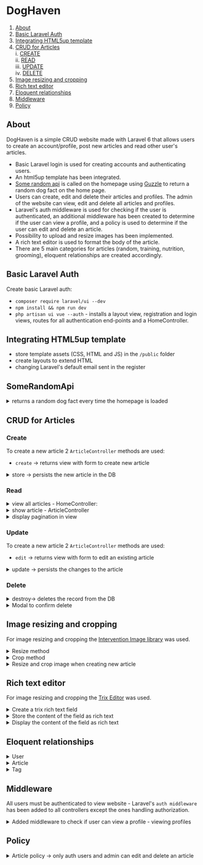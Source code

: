 # DogHaven

1. [About](#introduction)   
2. [Basic Laravel Auth](#basic-laravel-auth)   
3. [Integrating HTML5up template](#integrating-html5up-template)  
4. [CRUD for Articles](#crud-for-articles)  
  i. [CREATE](#create)  
    ii. [READ](#read)  
    iii. [UPDATE](#update)  
    iv. [DELETE](#delete) 
5. [Image resizing and cropping](#image-resizing-and-cropping)
6. [Rich text editor](#rich-text-editor)
7. [Eloquent relationships](#eloquent-relationships)
8. [Middleware](#middleware)
9. [Policy](#policy)
   

## About 

DogHaven is a simple CRUD website made with Laravel 6 that allows users to create an account/profile, post new articles and read other user's articles.

   * Basic Laravel login is used for creating accounts and authenticating users.
   * An html5up template has been integrated. 
   * [Some random api](https://some-random-api.ml/) is called on the homepage using [Guzzle](http://docs.guzzlephp.org/en/stable/) to return a random dog fact on the home page.
   * Users can create, edit and delete their articles and profiles. The admin of the website can view, edit and delete all articles and profiles.  
   * Laravel's auth middleware is used for checking if the user is authenticated, an additional middleware has been created to determine if the user can view a profile, and a policy is used to determine if the user can edit and delete an article.
   * Possibility to upload and resize images has been implemented.
   * A rich text editor is used to format the body of the article.
   * There are 5 main categories for articles (random, training, nutrition, grooming), eloquent relationships are created accordingly.
  



## Basic Laravel Auth

Create basic Laravel auth: 
- `composer require laravel/ui --dev`
- `npm install && npm run dev`
- `php artisan ui vue --auth` - installs a layout view, registration and login views, routes for all authentication end-points and a HomeController.

## Integrating HTML5up template

- store template assets (CSS, HTML and JS) in the `/public` folder
- create layouts to extend HTML
- changing Laravel's default email sent in the register 


## SomeRandomApi

<details><summary>returns a random dog fact every time the homepage is loaded</summary>

```php
// /app/Http/Controllers/HomeController.php

//calls the api and returns the content of the response
public function getDogFact($method, $url)
{
  //create new Guzzle Client
  $client = new Client;

  //make the request
  $response = $client->request($method, $url);

  //return the content of the response
  return json_decode($response->getBody()->getContents())->fact;
}
```

```php
// /app/Http/Controllers/HomeController.php

// returns a random dog fact
$dogFact = $this->getDogFact('GET', 'https://some-random-api.ml/facts/dog');
```

</details>

## CRUD for Articles

### Create

To create a new article 2 `ArticleController` methods are used:
- `create` -> returns view with form to create new article 

<details> 
<summary>  store -> persists the new article in the DB  </summary>

- validates the request attributes  
- resizes the images to thumbnail and banner size and saves them in the public folder  
- persists the new article in the DB  

```php
// /app/Http/Controllers/ArticleController.php

// persists new article 
public function store(Request $request)
{
  // server side validation
  $this->validateImage();
  $attributes=$this->validateAttributes();

  // set image name
  $imgName = time() . '.' .  $request->image_path->extension();
  $bannerPath = '/images/banners/';
  $thumbPath = '/images/thumbs/';
  
  // resize, crop, save banner
  $imgBanner = $this->resizeImage($request->file('image_path'), 784, null);
  $this->cropImage($imgBanner, 784, 303)->save(public_path($bannerPath) . $imgName, 100);

    // resize, crop, save thumbnail
  $imgThumb = $this->resizeImage($request->file('image_path'), 368, null);
  $this->cropImage($imgThumb, 368, 234)->save(public_path($thumbPath) . $imgName, 100);
  
  // set additional attributes for Article model instance
  $attributes['banner_image_path'] = $bannerPath . $imgName;
  $attributes['thumb_image_path'] =  $thumbPath . $imgName;
  $attributes['user_id'] = auth()->user()->id;
  $attributes['article-trixFields'] = request('article-trixFields');

  // persist the article
  Article::create($attributes);

  return redirect('/home');
}
```

</details>

### Read

<details>
<summary>view all articles - HomeController: </summary>

```php
// /app/Http/Controllers/HomeController.php

public function index()
{   
  // calls the api to return a random dog fact
  $dogFact = $this->getDogFact('GET', 'https://some-random-api.ml/facts/dog');

  // returns all the articles ordered by most recent and paginates the results
  $articles = Article::latest()->simplePaginate(9);
  
  return view('home', ['dogFact' => $dogFact, 'articles' => $articles]);
}
```
</details>
<details>
<summary>show article - ArticleController  </summary>

```php
// /app/Http/Controllers/ArticleController.php

// shows article
public function show(Article $article)
{
  return view('articles.show', ['article' => $article]);
}
```
</details>
<details>
<summary>display pagination in view  </summary>

```html
@if (!empty($articles->links()))
<div class="mt-3">
  <div>{{ $articles->links() }}</div>
<div>
@endif
```
</details>

### Update

To create a new article 2 `ArticleController` methods are used:

- `edit` -> returns view with form to edit an existing article  

<details> 
<summary> update -> persists the changes to the article  </summary>  

- validates the request attributes  
- resizes the images to thumbnail and banner size and saves them in the public folder  
- persists the new article in the DB  
- image can not be changed  


```php
// /app/Http/Controllers/ArticleController.php 

// updates the Article model instance
public function update(Article $article)
{
  // server side validation
  $attributes=$this->validateAttributes();
  
  // setting additional attributes for Article model
  $attributes['user_id'] = auth()->user()->id;
  $attributes['article-trixFields'] = request('article-trixFields');

  //update article
  $article->update($attributes);
  
  return view('articles.show', ['article' => $article]);
}
```

</details>

### Delete

<details> 
<summary> destroy-> deletes the record from the DB  </summary>

```php
// /app/Http/Controllers/ArticleController.php
public function destroy(Article $article)
{
  $article->delete();
    
  return redirect('/home');
}
 ```
</details>

<details><summary>Modal to confirm delete</summary>

```html 
<!-- /resources/views/articles/show.blade.php -->

<!-- jQuery Script - <head> of HTML-->
<script src="https://cdnjs.cloudflare.com/ajax/libs/jquery-modal/0.9.1/jquery.modal.min.js"></script>
<link rel="stylesheet" href="https://cdnjs.cloudflare.com/ajax/libs/jquery-modal/0.9.1/jquery.modal.min.css" />
<script src="https://cdnjs.cloudflare.com/ajax/libs/jquery/3.0.0/jquery.min.js"></script>

<!-- Button to open modal -->
@can('update', $article)
<a href="#ex1" rel="modal:open"><button type="link">Delete</button></a>
@endcan('update', $post)

<!-- Modal HTML embedded directly into document -->
<div id="ex1" class="modal" >
  <p>Are you sure you want to delete this article?</p>
  <ul class="actions">
    <li> <a href="#" rel="modal:close"><button type="link">No, go back.</button></a></li>
    <li> 
        <form method="POST" action="/articles/{{ $article->id }}">
        @method('DELETE')
        @csrf
        <button type="submit" class="btn btn-primary">Delete</button>
        </form>
    </li>
  </ul>
</div>
```

</details>

## Image resizing and cropping  

For image resizing and cropping the [Intervention Image library](http://image.intervention.io/getting_started/installation) was used.  

<details><summary> Resize method  </summary>

```php
// /app/Http/Controllers/ArticleController.php
use Intervention\Image\Facades\Image;

//resize image
public function resizeImage($path, $width, $height)
{
  $img = Image::make($path);
  return $img->resize($width, $height, function ($constraint) {
    $constraint->aspectRatio();
    });
} 
```
</details>
<details><summary> Crop method  </summary>

```php
// /app/Http/Controllers/ArticleController.php
use Intervention\Image\Facades\Image;

//crop image
public function cropImage($path, $width, $height)
{
$img = Image::make($path);
return $img->crop($width, $height);
}
```

</details>
<details><summary>Resize and crop image when creating new article  </summary>

```php
// /app/Http/Controllers/ArticleController.php

// persists new article 
public function store(Request $request)
{
  // server side validation
  $this->validateImage();
  $attributes = $this->validateAttributes();

  //set image name
  $imgName = time() . '.' . $request->image_path->extension();
  $bannerPath = '/images/banners/';
  $thumbPath = '/images/thumbs/';
  
  //resize, crop, save banner
  $imgBanner = $this->resizeImage($request->file('image_path'), 784, null);
  $this->cropImage($imgBanner, 784, 303)->save(public_path($bannerPath) . $imgName, 100);

    //resize, crop, save thumbnail
  $imgThumb = $this->resizeImage($request->file('image_path'), 368, null);
  $this->cropImage($imgThumb, 368, 234)->save(public_path($thumbPath) . $imgName, 100);
  
  // set additional attributes for Article model instance
  $attributes['banner_image_path'] = $bannerPath . $imgName;
  $attributes['thumb_image_path'] =  $thumbPath . $imgName;
  $attributes['user_id'] = auth()->user()->id;
  $attributes['article-trixFields'] = request('article-trixFields');

  // persist the article
  Article::create($attributes);

  return redirect('/home');
}
```
</details>

## Rich text editor

For image resizing and cropping the [Trix Editor](https://github.com/Te7a-Houdini/laravel-trix) was used. 

<details>
<summary>Create a trix rich text field</summary>

```html
<!-- /resources/views/articles/create.blade.php -->

<div class="col-12">
   <input id="trix-content" type="hidden" name="article-trixFields[content]">
   <trix-editor class="trix-content" input="trix-content" id="trix-content"></trix-editor>                        
</div>
```

</details>
<details>
<summary>Store the content of the field as rich text  </summary>

```php
// /app/Http/Controllers/ArticleController.php
// setting the attribute before creating a new article

$attributes['article-trixFields'] = request('article-trixFields');
```
</details>
<details>
<summary>Display the content of the field as rich text  </summary>

```html
<!-- /resources/views/articles/show.blade.php-->
<!-- setting the attribute before creating a new article-->

{!! $article->trixRichText()->where('field', 'content')->first()->content !! }
```

</details>

## Eloquent relationships

<details><summary>User  </summary>

- hasMany Articles  

```php
// has many articles
public function articles()
{
  return $this->hasMany(Article::class);
}
```
</details>
<details><summary>Article  </summary>

- belongsTo one User   

```php
// belongs to one user
public function user()
{
  return $this->belongsTo(User::class);
}
```

- belongsTo one Tag  
```php
//belongs to many Tags
public function tags()
{
  return $this->belongsTo(Tag::class);
}
```

</details>
<details><summary>Tag  </summary>

- hasMany Articles

```php
// belongs to many articles
public function articles()
{
  return $this->hasMany(Article::class);
}
```
</details>


## Middleware  

All users must be authenticated to view website - Laravel's `auth middleware` has been added to all controllers except the ones handling authorization.  

<details><summary>Added middleware to check if user can view a profile - viewing profiles</summary>

```php
<?php

namespace App\Http\Middleware;

use Closure;

class checkIfAdminOrAuthUser
{
/**
* Handle an incoming request.
*
* @param  \Illuminate\Http\Request  $request
* @param  \Closure  $next
* @return mixed
*/
 public function handle($request, Closure $next)
{
  if ($request->user()->isAdmin() | $request->route('user')->id === auth()->id()) 
  {
      return $next($request);

  } else {

      abort(403, 'Unauthorized action.');
  }
}
```
</details>

## Policy

<details><summary>Article policy -> only auth users and admin can edit and delete an article</summary>

```php
<?php

namespace App\Policies;

use App\Article;
use App\User;
use Illuminate\Auth\Access\HandlesAuthorization;

class ArticlePolicy
{
  use HandlesAuthorization;

  /**
   * Determine whether the user can update the article.
   *
   * @param  \App\User  $user
   * @param  \App\Article  $article
   * @return mixed
   */
  public function update(User $user, Article $article)
  {
      return $article->user_id === $user->id;
  }
}
```
</details>

